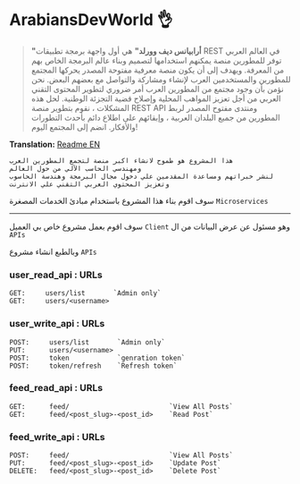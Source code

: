 # ArabiansDevWorld 👌

> **"أرابيانس ديف وورلد"** هي أول واجهة برمجة تطبيقات REST في العالم العربي
> توفر للمطورين منصة يمكنهم استخدامها لتصميم وبناء عالم البرمجة الخاص بهم من المعرفة.
> ويهدف إلى أن يكون منصة معرفية مفتوحة المصدر يحركها المجتمع للمطورين والمستخدمين العرب
> لإنشاء ومشاركة والتواصل مع بعضهم البعض. نحن نؤمن بأن وجود مجتمع من المطورين العرب
> أمر ضروري لتطوير المحتوى التقني العربي من أجل تعزيز المواهب المحلية وإصلاح قضية التجزئة الوطنية.
> لحل هذه المشكلات ، نقوم بتطوير منصة REST API ومنتدى مفتوح المصدر لربط المطورين من جميع البلدان العربية ،
> وإبقائهم على اطلاع دائم بأحدث التطورات والأفكار. انضم إلى المجتمع اليوم!

**Translation:**
[Readme EN](README_en.md)

```
هذا المشروع هو طموح لانشاء اكبر منصة لتجمع المطورين العرب
ومهندسي الحاسب الآلي من حول العالم
لنشر خبراتهم ومساعدة المقدمين علي دخول مجال البرمجة وهندسة الحاسوب
وتعزيز المحتوي العربي التقني علي الانترنت
```

سوف اقوم بناء هذا المشروع باستخدام مبادئ  الخدمات المصغرة `Microservices`

---
سوف اقوم بعمل مشروع خاص بي العميل `Client`  وهو مسئول عن عرض البيانات من ال `APIs`

وبالطبع انشاء مشروع `APIs`

### user_read_api : URLs
```shell
GET:     users/list       `Admin only`
GET:     users/<username>
```
### user_write_api : URLs
```shell
POST:     users/list       `Admin only`
PUT:      users/<username>
POST:     token            `genration token`
POST:     token/refresh    `Refresh token`
```

### feed_read_api : URLs
```shell
GET:      feed/                         `View All Posts`
GET:      feed/<post_slug>-<post_id>    `Read Post`
```

### feed_write_api : URLs
```shell
POST:     feed/                         `View All Posts`
PUT:      feed/<post_slug>-<post_id>    `Update Post`
DELETE:   feed/<post_slug>-<post_id>    `Delete Post`
```
